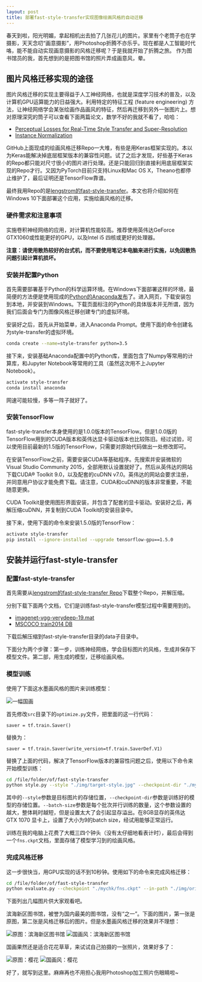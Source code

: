 ```yaml
---
layout: post
title: 部署fast-style-transfer实现图像绘画风格的自动迁移
---
```


春天到啦，阳光明媚，拿起相机出去拍了几张花儿的图片。家里有个老筒子也在学摄影，天天念叨“画意摄影”，用Photoshop折腾不亦乐乎。现在都是人工智能时代咯，能不能自动实现画意摄影的风格迁移呢？于是我就开始了折腾之旅。 作为图书馆员的我，首先想到的是把图书馆的照片弄成画意风，晕。

## 图片风格迁移实现的途径

图片风格迁移的实现主要得益于人工神经网络，也就是深度学习技术的普及，以及计算机GPU运算能力的日益强大。利用特定的特征工程 (feature engineering) 方法，让神经网络学会某张绘画作品画风的特征，然后再迁移到另外一张图片上。想对原理深究的筒子可以查看下面两篇论文，数学不好的我就不看了，哈哈：

* [Perceptual Losses for Real-Time Style Transfer and Super-Resolution](http://cs.stanford.edu/people/jcjohns/eccv16/) 
* [Instance Normalization](https://arxiv.org/abs/1607.08022) 

GitHub上面现成的绘画风格迁移Repo一大堆，有些是用Keras框架实现的。本以为Keras能解决掉底层框架版本的兼容性问题。试了之后才发现，好些基于Keras的Repo都只能对尺寸很小的图片进行处理。还是只能回归到直接利用底层框架实现的Repo才行。又因为PyTorch目前只支持Linux和Mac OS X，Theano也都停止维护了，最后证明还是TensorFlow靠谱。

最终我用Repo的是[lengstrom的fast-style-transfer](https://github.com/lengstrom/fast-style-transfer)。本文也将介绍如何在Windows 10下面部署这个应用，实施绘画风格的迁移。

###  硬件需求和注意事项

实施卷积神经网络的应用，对计算机性能较高。推荐使用英伟达GeForce GTX1060或性能更好的GPU，以及Intel i5 四核或更好的处理器。

**注意：请使用散热较好的台式机，而不要使用笔记本电脑来进行实施，以免因散热问题引起计算机损坏。**

### 安装并配置Python

首先需要部署基于Python的科学运算环境。在Windows下面部署这样的环境，最简便的方法便是使用现成的[Python的Anaconda发布](https://www.anaconda.com/download/)了。进入网页，下载安装包到本地，并安装到Windows。下载页面标注的Python的具体版本并无所谓，因为我们后面会专门为图像风格迁移创建专门的虚拟环境。

安装好之后，首先从开始菜单，进入Anaconda Prompt。使用下面的命令创建名为style-transfer的虚拟环境。

```bash
conda create --name=style-transfer python=3.5
```

接下来，安装基础Anaconda配置中的Python库，里面包含了Numpy等常用的计算库，和Jupyter Notebook等常用的工具（虽然这次用不上Jupyter Notebook）。

```bash
activate style-transfer
conda install anaconda
```

网速可能较慢，多等一阵子就好了。

### 安装TensorFlow

fast-style-transfer本身使用的是1.0.0版本的TensorFlow。但是1.0.0版的TensorFlow用到的CUDA版本和英伟达显卡驱动版本也比较陈旧。经过试验，可以使用目前最新的1.5版的TensorFlow，只需要对原始代码做出一处修改即可。

在安装TensorFlow之前，需要安装CUDA等基础程序。先搜索并安装微软的Visual Studio Community 2015，全部用默认设置就好了。然后从英伟达的网站下载CUDA® Toolkit 9.0，以及配套的cuDNN v7.0。英伟达的网站会要求注册，并同意用户协议才能免费下载。请注意，CUDA和cuDNN的版本非常重要，不能随意更换。

CUDA Toolkit是使用图形界面安装，并包含了配套的显卡驱动。安装好之后，再解压缩cuDNN，并复制到CUDA Toolkit的安装目录中。

接下来，使用下面的命令来安装1.5.0版的TensorFlow：

```bash
activate style-transfer
pip install --ignore-installed --upgrade tensorflow-gpu==1.5.0
```

## 安装并运行fast-style-transfer

### 配置fast-style-transfer

首先需要从[lengstrom的fast-style-transfer Repo](https://github.com/lengstrom/fast-style-transfer)下载整个Repo，并解压缩。

分别下载下面两个文档，它们是训练fast-style-transfer模型过程中需要用到的。

* [imagenet-vgg-verydeep-19.mat](http://www.vlfeat.org/matconvnet/models/beta16/) 
* [MSCOCO train2014 DB](http://msvocds.blob.core.windows.net/coco2014/train2014.zip) 

下载后解压缩到fast-style-transfer目录的data子目录中。

下面分为两个步骤：第一步，训练神经网络，学会目标图片的风格，生成并保存下模型文件。第二部，用生成的模型，迁移绘画风格。

### 模型训练

使用了下面这水墨画风格的图片来训练模型：

![一幅国画](https://scanthony.github.io/images/target-style.jpg)

首先修改`src`目录下的`optimize.py`文件，把里面的这一行代码：

```
saver = tf.train.Saver()
```

替换为： 

```
saver = tf.train.Saver(write_version=tf.train.SaverDef.V1)
```

替换了上面的代码，解决了TensorFlow版本的兼容性问题之后，使用以下命令来开始模型训练：

```bash
cd /file/folder/of/fast-style-transfer
python style.py --style "./img/target-style.jpg" --checkpoint-dir "./mychk" --content-weight 1.5e1 --checkpoint-iterations 2000 --batch-size 9
```

其中的`--style`参数是目标图片的存储位置，`--checkpoint-dir`参数是训练好的模型的存储位置。`--batch-size`参数是每个批次并行训练的数量，这个参数设置的越大，整体耗时越短，但是设置太大了会引起显存溢出。在8GB显存的英伟达 GTX 1070 显卡上，设置了大小为9的batch size，经试用能够正常运行。

训练在我的电脑上花费了大概三四个钟头（没有太仔细地看表计时），最后会得到一个`fns.ckpt`文档，里面存储了模型学习到的绘画风格。

### 完成风格迁移

这一步很快当，用GPU实现的话不到10秒钟。使用如下的命令来完成风格迁移：

```bash
cd /file/folder/of/fast-style-transfer
python evaluate.py --checkpoint "./mychk/fns.ckpt" --in-path "./img/orinigal-image.jpg" --out-path "./img/processed-image.jpg"
```

下面列出几幅图片供大家观看吧。

滨海新区图书馆，被誉为国内最美的图书馆，没有“之一”。下面的图片，第一张是原图，第二张是风格迁移后的图片。但是水墨画风格迁移的效果并不理想：

![原图：滨海新区图书馆](https://scanthony.github.io/images/Tianjin-Binhai-Library.jpg) 
![国画风：滨海新区图书馆](https://scanthony.github.io/images/Tianjin-Binhai-Library-styled.jpg)

国画果然还是适合花花草草，来试试自己拍摄的一张照片，效果好多了：

![原图：樱花](https://scanthony.github.io/images/sakura.jpg) 
![国画风：樱花](https://scanthony.github.io/images/sakura-styled.jpg)

好了，就写到这里。麻麻再也不用担心我用Photoshop加工照片伤眼睛啦~